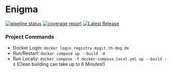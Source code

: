 # Enigma
[![pipeline status](https://mygit.th-deg.de/ts19084/enigma/badges/main/pipeline.svg)](https://mygit.th-deg.de/ts19084/enigma/-/pipelines)
[![coverage report](https://mygit.th-deg.de/ts19084/enigma/badges/main/coverage.svg)](https://mygit.th-deg.de/ts19084/enigma/-/commits/main)
[![Latest Release](https://mygit.th-deg.de/ts19084/enigma/-/badges/release.svg)](https://mygit.th-deg.de/ts19084/enigma/-/releases)


### Project Commands

- Docker Login: `docker login registry.mygit.th-deg.de`
- Run/Restart: `docker compose up --build -d`
- Run Locally: `docker compose -f docker-compose.local.yml up --build -d` (Clean building can take up to 6 Minutes!)